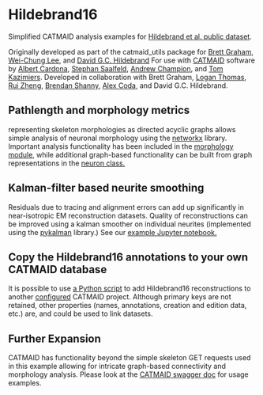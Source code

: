 # Hildebrand16
Simplified CATMAID analysis examples for [Hildebrand et al. public dataset](https://neurodata.io/data/hildebrand16/).


Originally developed as part of the catmaid_utils package for [Brett Graham](https://github.com/braingram), [Wei-Chung Lee](https://github.com/wclee), and [David G.C. Hildebrand](https://github.com/davidhildebrand)
For use with [CATMAID](https://github.com/catmaid/CATMAID) software by [Albert Cardona](https://github.com/acardona), [Stephan Saalfeld](https://github.com/axtimwalde), [Andrew Champion](https://github.com/aschampion), and [Tom Kazimiers](https://github.com/tomka).
Developed in collaboration with Brett Graham, [Logan Thomas](https://github.com/Lathomas42), [Rui Zheng](https://github.com/rui14), [Brendan Shanny](https://github.com/brenshanny), [Alex Coda](https://github.com/alexcoda), and David G.C. Hildebrand.

## Pathlength and morphology metrics
representing skeleton morphologies as directed acyclic graphs allows simple analysis of neuronal morphology using the [networkx](https://github.com/networkx/networkx) library.
Important analysis functionality has been included in the [morphology module](catmaid_analysis/algorithms/morphology.py), while additional graph-based functionality can be built from graph representations in the [neuron class.](catmaid_analysis/neuron.py)

## Kalman-filter based neurite smoothing
Residuals due to tracing and alignment errors can add up significantly in near-isotropic EM reconstruction datasets.  Quality of reconstructions can be improved using a kalman smoother on individual neurites (implemented using the [pykalman](https://github.com/pykalman/pykalman) library.)
See our [example Jupyter notebook.](notebooks/smoothed_pathlength.ipynb)

## Copy the Hildebrand16 annotations to your own CATMAID database
It is possible to use [a Python script](sql/import_dataset.py) to add Hildebrand16 reconstructions to another [configured](http://catmaid.readthedocs.io/en/stable/installation.html) CATMAID project.  Although primary keys are not retained, other properties (names, annotations, creation and edition data, etc.) are, and could be used to link datasets.

## Further Expansion
CATMAID has functionality beyond the simple skeleton GET requests used in this example allowing for intricate graph-based connectivity and morphology analysis.  Please look at the [CATMAID swagger doc](http://hildebrand16.neurodata.io/catmaid/apis) for usage examples.
